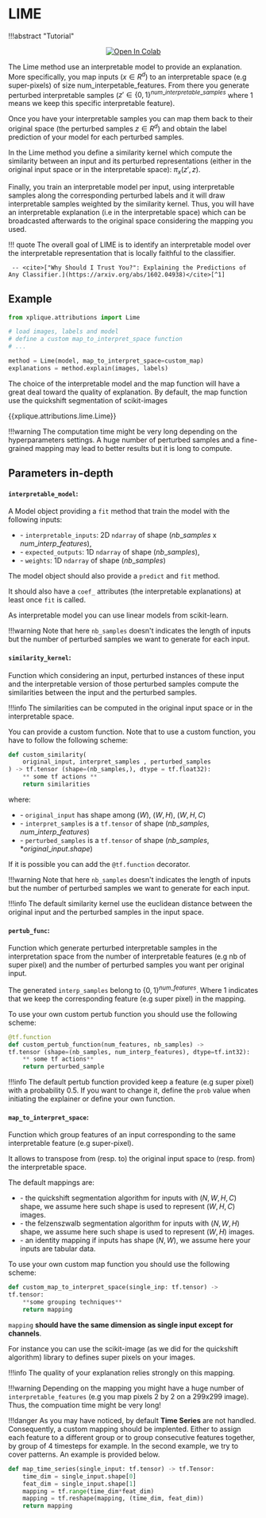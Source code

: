 # LIME

!!!abstract "Tutorial"
    <p style="text-align: center;">[![Open In Colab](https://colab.research.google.com/assets/colab-badge.svg)](https://colab.research.google.com/drive/1InDzdW39-5k2ENfKqF2bs5qJEv8OJqi2?authuser=1)</p>

The Lime method use an interpretable model to provide an explanation.
More specifically, you map inputs ($x \in R^d$) to an interpretable space (e.g super-pixels) of size num_interpetable_features.
From there you generate perturbed interpretable samples ($z' \in \{0,1\}^{num\_interpretable\_samples}$
where $1$ means we keep this specific interpretable feature).

Once you have your interpretable samples you can map them back to their original space
(the perturbed samples $z \in R^d$) and obtain the label prediction of your model for each perturbed
samples.

In the Lime method you define a similarity kernel which compute the similarity between an input and
its perturbed representations (either in the original input space or in the interpretable space):
$\pi_x(z',z)$.

Finally, you train an interpretable model per input, using interpretable samples along the
corresponding perturbed labels and it will draw interpretable samples weighted by the similarity kernel.
Thus, you will have an interpretable explanation (i.e in the interpretable space) which can be
broadcasted afterwards to the original space considering the mapping you used.

!!! quote
    The overall goal of LIME is to identify an interpretable model over the interpretable representation that is locally faithful to the classifier.

     -- <cite>["Why Should I Trust You?": Explaining the Predictions of Any Classifier.](https://arxiv.org/abs/1602.04938)</cite>[^1]

## Example

```python
from xplique.attributions import Lime

# load images, labels and model
# define a custom map_to_interpret_space function
# ...

method = Lime(model, map_to_interpret_space=custom_map)
explanations = method.explain(images, labels)
```

The choice of the interpretable model and the map function will have a great deal toward the quality of explanation.
By default, the map function use the quickshift segmentation of scikit-images

{{xplique.attributions.lime.Lime}}

[^1]: ["Why Should I Trust You?": Explaining the Predictions of Any Classifier.](https://arxiv.org/abs/1602.04938)

!!!warning
    The computation time might be very long depending on the hyperparameters settings.
    A huge number of perturbed samples and a fine-grained mapping may lead to better
    results but it is long to compute.

## Parameters in-depth

#### `interpretable_model`:

A Model object providing a `fit` method that train the model with the following inputs:

-   \- `interpretable_inputs`: 2D `ndarray` of shape ($nb\_samples$ x $num\_interp\_features$),
-   \- `expected_outputs`: 1D `ndarray` of shape ($nb\_samples$),
-   \- `weights`: 1D `ndarray` of shape ($nb\_samples$)

The model object should also provide a `predict` and `fit` method.

It should also have a `coef_` attributes (the interpretable explanations) at least
once `fit` is called.

As interpretable model you can use linear models from scikit-learn.

!!!warning
    Note that here `nb_samples` doesn't indicates the length of inputs but the number of
    perturbed samples we want to generate for each input.

#### `similarity_kernel`:

Function which considering an input, perturbed instances of these input and
the interpretable version of those perturbed samples compute the similarities between
the input and the perturbed samples.

!!!info
    The similarities can be computed in the original input space or in the interpretable
    space.

You can provide a custom function. Note that to use a custom function, you have to
follow the following scheme:

```python
def custom_similarity(
    original_input, interpret_samples , perturbed_samples
) -> tf.tensor (shape=(nb_samples,), dtype = tf.float32):
    ** some tf actions **
    return similarities
```

where:

-   \- `original_input` has shape among $(W)$, $(W, H)$, $(W, H, C)$
-   \- `interpret_samples` is a `tf.tensor` of shape $(nb\_samples, num\_interp\_features)$
-   \- `perturbed_samples` is a `tf.tensor` of shape $(nb\_samples, *original\_input.shape)$

If it is possible you can add the `@tf.function` decorator.

!!!warning
    Note that here `nb_samples` doesn't indicates the length of inputs but the number of
    perturbed samples we want to generate for each input.

!!!info
    The default similarity kernel use the euclidean distance between the original input and
    the perturbed samples in the input space.

#### `pertub_func`:

Function which generate perturbed interpretable samples in the interpretation space from
the number of interpretable features (e.g nb of super pixel) and the number of perturbed
samples you want per original input.

The generated `interp_samples` belong to $\{0,1\}^{num\_features}$. Where $1$ indicates that we
keep the corresponding feature (e.g super pixel) in the mapping.

To use your own custom pertub function you should use the following scheme:

```python
@tf.function
def custom_pertub_function(num_features, nb_samples) ->
tf.tensor (shape=(nb_samples, num_interp_features), dtype=tf.int32):
    ** some tf actions**
    return perturbed_sample
```

!!!info
    The default pertub function provided keep a feature (e.g super pixel) with a
    probability 0.5.
    If you want to change it, define the `prob` value when initiating the explainer or define your own function.

#### `map_to_interpret_space`:

Function which group features of an input corresponding to the same interpretable
feature (e.g super-pixel).

It allows to transpose from (resp. to) the original input space to (resp. from)
the interpretable space.

The default mappings are:

- \- the quickshift segmentation algorithm for inputs with $(N, W, H, C)$ shape,
we assume here such shape is used to represent $(W, H, C)$ images.
- \- the felzenszwalb segmentation algorithm for inputs with $(N, W, H)$ shape,
we assume here such shape is used to represent $(W, H)$ images.
- \- an identity mapping if inputs has shape $(N, W)$, we assume here your inputs
are tabular data.

To use your own custom map function you should use the following scheme:

```python
def custom_map_to_interpret_space(single_inp: tf.tensor) ->
tf.tensor:
    **some grouping techniques**
    return mapping
```

`mapping` **should have the same dimension as single input except for channels**.

For instance you can use the scikit-image (as we did for the quickshift algorithm)
library to defines super pixels on your images.

!!!info
    The quality of your explanation relies strongly on this mapping.

!!!warning
    Depending on the mapping you might have a huge number of `interpretable_features` 
    (e.g you map pixels 2 by 2 on a 299x299 image). Thus, the compuation time might
    be very long!

!!!danger
    As you may have noticed, by default **Time Series** are not handled. Consequently, a custom mapping should be implented. Either to assign each feature to a different group or to group consecutive features together, by group of 4 timesteps for example. In the second example, we try to cover patterns. An example is provided below.

```python
def map_time_series(single_input: tf.tensor) -> tf.Tensor:
    time_dim = single_input.shape[0]
    feat_dim = single_input.shape[1]
    mapping = tf.range(time_dim*feat_dim)
    mapping = tf.reshape(mapping, (time_dim, feat_dim))
    return mapping
```